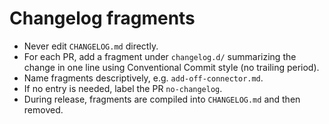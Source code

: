 # Changelog fragments

- Never edit `CHANGELOG.md` directly.
- For each PR, add a fragment under `changelog.d/` summarizing the change in one line using Conventional Commit style (no trailing period).
- Name fragments descriptively, e.g. `add-off-connector.md`.
- If no entry is needed, label the PR `no-changelog`.
- During release, fragments are compiled into `CHANGELOG.md` and then removed.
